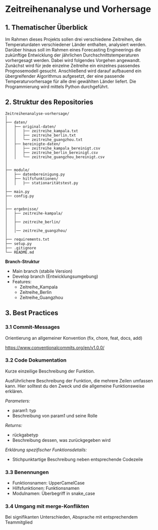 # Zeitreihenanalyse und Vorhersage

## 1. Thematischer Überblick
Im Rahmen dieses Projekts sollen drei verschiedene Zeitreihen, die Temperaturdaten verschiedener Länder enthalten, analysiert werden. Darüber hinaus soll im Rahmen eines Forecasting Engineerings die zukünftige Entwicklung der jährlichen Durchschnittstemperaturen vorhergesagt werden. Dabei wird folgendes Vorgehen angewandt. Zunächst wird für jede einzelne Zeitreihe ein einzelnes passendes Prognosemodell gesucht. Anschließend wird darauf aufbauend ein übergreifender Algorithmus aufgesetzt, der eine passende Temperaturvorhersage für alle drei gewählten Länder liefert. Die Programmierung wird mittels Python durchgeführt. 

## 2. Struktur des Repositories


```text
Zeitreihenanalyse-vorhersage/
│
├── daten/
│   ├── original-daten/                
│   │   ├── zeitreihe_kampala.txt
│   │   ├── zeitreihe_berlin.txt
│   │   └── zeitreihe_guangzhou.txt
│   ├── bereinigte-daten/          
│   │   ├── zeitreihe_kampala_bereinigt.csv
│   │   ├── zeitreihe_berlin_bereinigt.csv
│   │   └── zeitreihe_guangzhou_bereinigt.csv
│   
│
├── module/    
│   ├── datenbereinigung.py                
│   ├── hilfsfunktionen/          
│   │   ├── stationaritätstest.py
│
├── main.py                 
├── config.py                    
│
│
├── ergebnisse/   
│   ├── zeitreihe-kampala/                                 
│   │  
│   ├── zeitreihe_berlin/          
│   │
│   │── zeitreihe_guangzhou/ 
│
├── requirements.txt       
├── setup.py                
├── .gitignore              
└── README.md               

```

**Branch-Struktur**

- Main branch (stabile Version)
- Develop branch (Entwicklungsumgebung)
- Features:
  - Zeitreihe_Kampala
  - Zeitreihe_Berlin
  - Zeitreihe_Guangzhou


## 3. Best Practices
### 3.1 Commit-Messages
Orientierung an allgemeiner Konvention (fix, chore, feat, docs, add)

https://www.conventionalcommits.org/en/v1.0.0/ 

### 3.2 Code Dokumentation

Kurze einzeilige Beschreibung der Funktion.

Ausführlichere Beschreibung der Funktion, die mehrere Zeilen umfassen kann. Hier solltest du den Zweck und die allgemeine Funktionsweise erklären.


*Parameters:*
- param1: typ
- Beschreibung von param1 und seine Rolle


*Returns:*
- rückgabetyp
- Beschreibung dessen, was zurückgegeben wird

*Erklärung spezifischer Funktionsdetails:*
- Stichpunktartige Beschreibung neben entsprechende Codezeile 

### 3.3 Benennungen

- Funktionsnamen: UpperCamelCase
- Hilfsfunktionen: Funktionsnamen
- Modulnamen: Überbegriff in snake_case

### 3.4 Umgang mit merge-Konflikten

Bei signifikanten Unterschieden, Absprache mit entsprechendem Teammitglied

        
    
   
